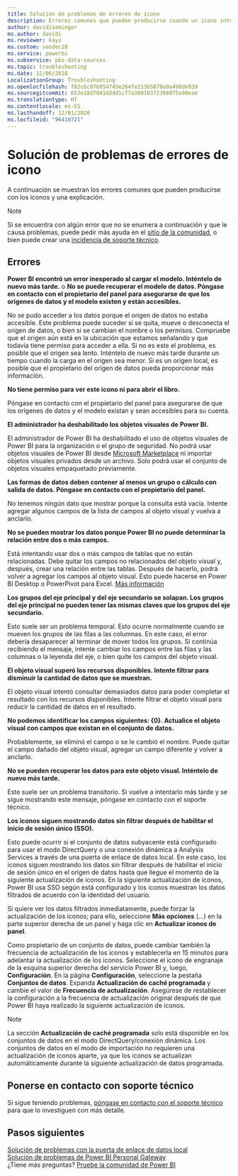 ```yaml
---
title: Solución de problemas de errores de icono
description: Errores comunes que pueden producirse cuando un icono intenta actualizarse en Power BI
author: davidiseminger
ms.author: davidi
ms.reviewer: kayu
ms.custom: seodec18
ms.service: powerbi
ms.subservice: pbi-data-sources
ms.topic: troubleshooting
ms.date: 12/06/2018
LocalizationGroup: Troubleshooting
ms.openlocfilehash: f82c6c97b954745e264fe213b5070a9a498de939
ms.sourcegitcommit: 653e18d7041d3dd1cf7a38010372366975a98eae
ms.translationtype: HT
ms.contentlocale: es-ES
ms.lasthandoff: 12/01/2020
ms.locfileid: "96410721"
---
```

# <a name="troubleshooting-tile-errors"></a>Solución de problemas de errores de icono
A continuación se muestran los errores comunes que pueden producirse con los iconos y una explicación.

> [!NOTE]
> Si se encuentra con algún error que no se enumera a continuación y que le causa problemas, puede pedir más ayuda en el [sitio de la comunidad](https://community.powerbi.com/), o bien puede crear una [incidencia de soporte técnico](https://powerbi.microsoft.com/support/).
> 
> 

## <a name="errors"></a>Errores
**Power BI encontró un error inesperado al cargar el modelo. Inténtelo de nuevo más tarde.**
o **No se puede recuperar el modelo de datos. Póngase en contacto con el propietario del panel para asegurarse de que los orígenes de datos y el modelo existen y están accesibles.**

No se pudo acceder a los datos porque el origen de datos no estaba accesible. Este problema puede suceder si se quita, mueve o desconecta el origen de datos, o bien si se cambian el nombre o los permisos. Compruebe que el origen aún está en la ubicación que estamos señalando y que todavía tiene permiso para acceder a ella. Si no es este el problema, es posible que el origen sea lento. Inténtelo de nuevo más tarde durante un tiempo cuando la carga en el origen sea menor. Si es un origen local, es posible que el propietario del origen de datos pueda proporcionar más información.

**No tiene permiso para ver este icono ni para abrir el libro.**

Póngase en contacto con el propietario del panel para asegurarse de que los orígenes de datos y el modelo existan y sean accesibles para su cuenta.

**El administrador ha deshabilitado los objetos visuales de Power BI.**

El administrador de Power BI ha deshabilitado el uso de objetos visuales de Power BI para la organización o el grupo de seguridad.
No podrá usar objetos visuales de Power BI desde [Microsoft Marketplace](https://appsource.microsoft.com/marketplace/apps?page=1&product=power-bi-visuals) ni importar objetos visuales privados desde un archivo. Solo podrá usar el conjunto de objetos visuales empaquetado previamente.


**Las formas de datos deben contener al menos un grupo o cálculo con salida de datos. Póngase en contacto con el propietario del panel.**

No tenemos ningún dato que mostrar porque la consulta está vacía. Intente agregar algunos campos de la lista de campos al objeto visual y vuelva a anclarlo.

**No se pueden mostrar los datos porque Power BI no puede determinar la relación entre dos o más campos.**

Está intentando usar dos o más campos de tablas que no están relacionadas. Debe quitar los campos no relacionados del objeto visual y, después, crear una relación entre las tablas. Después de hacerlo, podrá volver a agregar los campos al objeto visual. Esto puede hacerse en Power BI Desktop o PowerPivot para Excel. [Más información](../transform-model/desktop-create-and-manage-relationships.md)

**Los grupos del eje principal y del eje secundario se solapan. Los grupos del eje principal no pueden tener las mismas claves que los grupos del eje secundario.**

Esto suele ser un problema temporal. Esto ocurre normalmente cuando se mueven los grupos de las filas a las columnas. En este caso, el error debería desaparecer al terminar de mover todos los grupos. Si continúa recibiendo el mensaje, intente cambiar los campos entre las filas y las columnas o la leyenda del eje, o bien quite los campos del objeto visual.  

**El objeto visual superó los recursos disponibles. Intente filtrar para disminuir la cantidad de datos que se muestran.**

El objeto visual intentó consultar demasiados datos para poder completar el resultado con los recursos disponibles. Intente filtrar el objeto visual para reducir la cantidad de datos en el resultado.

**No podemos identificar los campos siguientes: {0}. Actualice el objeto visual con campos que existan en el conjunto de datos.**

Probablemente, se eliminó el campo o se le cambió el nombre. Puede quitar el campo dañado del objeto visual, agregar un campo diferente y volver a anclarlo.

**No se pueden recuperar los datos para este objeto visual. Inténtelo de nuevo más tarde.**

Este suele ser un problema transitorio. Si vuelve a intentarlo más tarde y se sigue mostrando este mensaje, póngase en contacto con el soporte técnico.

**Los iconos siguen mostrando datos sin filtrar después de habilitar el inicio de sesión único (SSO).**

Esto puede ocurrir si el conjunto de datos subyacente está configurado para usar el modo DirectQuery o una conexión dinámica a Analysis Services a través de una puerta de enlace de datos local. En este caso, los iconos siguen mostrando los datos sin filtrar después de habilitar el inicio de sesión único en el origen de datos hasta que llegue el momento de la siguiente actualización de iconos. En la siguiente actualización de iconos, Power BI usa SSO según está configurado y los iconos muestran los datos filtrados de acuerdo con la identidad del usuario. 

Si quiere ver los datos filtrados inmediatamente, puede forzar la actualización de los iconos; para ello, seleccione **Más opciones** (...) en la parte superior derecha de un panel y haga clic en **Actualizar iconos de panel**.

Como propietario de un conjunto de datos, puede cambiar también la frecuencia de actualización de los iconos y establecerla en 15 minutos para adelantar la actualización de los iconos. Seleccione el icono de engranaje de la esquina superior derecha del servicio Power BI y, luego, **Configuración**. En la página **Configuración**, seleccione la pestaña **Conjuntos de datos**. Expanda **Actualización de caché programada** y cambie el valor de **Frecuencia de actualización**. Asegúrese de restablecer la configuración a la frecuencia de actualización original después de que Power BI haya realizado la siguiente actualización de iconos.

> [!NOTE]
> La sección **Actualización de caché programada** solo está disponible en los conjuntos de datos en el modo DirectQuery/conexión dinámica. Los conjuntos de datos en el modo de importación no requieren una actualización de iconos aparte, ya que los iconos se actualizan automáticamente durante la siguiente actualización de datos programada.

## <a name="contact-support"></a>Ponerse en contacto con soporte técnico
Si sigue teniendo problemas, [póngase en contacto con el soporte técnico](https://support.powerbi.com) para que lo investiguen con más detalle.

## <a name="next-steps"></a>Pasos siguientes
[Solución de problemas con la puerta de enlace de datos local](service-gateway-onprem-tshoot.md)  
[Solución de problemas de Power BI Personal Gateway](service-admin-troubleshooting-power-bi-personal-gateway.md)  
¿Tiene más preguntas? [Pruebe la comunidad de Power BI](https://community.powerbi.com/)
